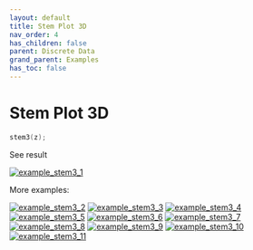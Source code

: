 ```yaml
---
layout: default
title: Stem Plot 3D
nav_order: 4
has_children: false
parent: Discrete Data
grand_parent: Examples
has_toc: false
---
```

# Stem Plot 3D

```cpp
stem3(z);
```


See result

[![example_stem3_1](https://github.com/alandefreitas/matplotplusplus/blob/master/docs/examples/discrete_data/stem3/stem3_1.svg)](https://github.com/alandefreitas/matplotplusplus/blob/master/examples/discrete_data/stem3/stem3_1.cpp)

More examples:
    
[![example_stem3_2](https://github.com/alandefreitas/matplotplusplus/blob/master/docs/examples/discrete_data/stem3/stem3_2_thumb.png)](https://github.com/alandefreitas/matplotplusplus/blob/master/examples/discrete_data/stem3/stem3_2.cpp)  [![example_stem3_3](https://github.com/alandefreitas/matplotplusplus/blob/master/docs/examples/discrete_data/stem3/stem3_3_thumb.png)](https://github.com/alandefreitas/matplotplusplus/blob/master/examples/discrete_data/stem3/stem3_3.cpp)  [![example_stem3_4](https://github.com/alandefreitas/matplotplusplus/blob/master/docs/examples/discrete_data/stem3/stem3_4_thumb.png)](https://github.com/alandefreitas/matplotplusplus/blob/master/examples/discrete_data/stem3/stem3_4.cpp)  [![example_stem3_5](https://github.com/alandefreitas/matplotplusplus/blob/master/docs/examples/discrete_data/stem3/stem3_5_thumb.png)](https://github.com/alandefreitas/matplotplusplus/blob/master/examples/discrete_data/stem3/stem3_5.cpp)  [![example_stem3_6](https://github.com/alandefreitas/matplotplusplus/blob/master/docs/examples/discrete_data/stem3/stem3_6_thumb.png)](https://github.com/alandefreitas/matplotplusplus/blob/master/examples/discrete_data/stem3/stem3_6.cpp)  [![example_stem3_7](https://github.com/alandefreitas/matplotplusplus/blob/master/docs/examples/discrete_data/stem3/stem3_7_thumb.png)](https://github.com/alandefreitas/matplotplusplus/blob/master/examples/discrete_data/stem3/stem3_7.cpp)  [![example_stem3_8](https://github.com/alandefreitas/matplotplusplus/blob/master/docs/examples/discrete_data/stem3/stem3_8_thumb.png)](https://github.com/alandefreitas/matplotplusplus/blob/master/examples/discrete_data/stem3/stem3_8.cpp)  [![example_stem3_9](https://github.com/alandefreitas/matplotplusplus/blob/master/docs/examples/discrete_data/stem3/stem3_9_thumb.png)](https://github.com/alandefreitas/matplotplusplus/blob/master/examples/discrete_data/stem3/stem3_9.cpp)  [![example_stem3_10](https://github.com/alandefreitas/matplotplusplus/blob/master/docs/examples/discrete_data/stem3/stem3_10_thumb.png)](https://github.com/alandefreitas/matplotplusplus/blob/master/examples/discrete_data/stem3/stem3_10.cpp)  [![example_stem3_11](https://github.com/alandefreitas/matplotplusplus/blob/master/docs/examples/discrete_data/stem3/stem3_11_thumb.png)](https://github.com/alandefreitas/matplotplusplus/blob/master/examples/discrete_data/stem3/stem3_11.cpp)
  





<!-- Generated with mdsplit: https://github.com/alandefreitas/mdsplit -->
